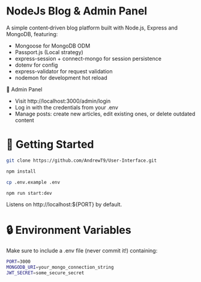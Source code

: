 # NodeJs Blog & Admin Panel

A simple content‐driven blog platform built with Node.js, Express and MongoDB, featuring:
-   Mongoose for MongoDB ODM <br/>
-   Passport.js (Local strategy) <br/>
-   express-session + connect-mongo for session persistence <br/>
-   dotenv for config <br/>
-   express-validator for request validation <br/>
-   nodemon for development hot reload <br/>

🔐 Admin Panel
- Visit http://localhost:3000/admin/login
- Log in with the credentials from your .env
- Manage posts: create new articles, edit existing ones, or delete outdated content

# 🚀 Getting Started

```bash
git clone https://github.com/AndrewT9/User-Interface.git
```

```bash
npm install
```

```bash
cp .env.example .env
```

```bash
npm run start:dev
```

Listens on http://localhost:${PORT} by default.

# 🔒 Environment Variables

Make sure to include a .env file (never commit it!) containing:

```bash
PORT=3000
MONGODB_URI=your_mongo_connection_string
JWT_SECRET=some_secure_secret
```

